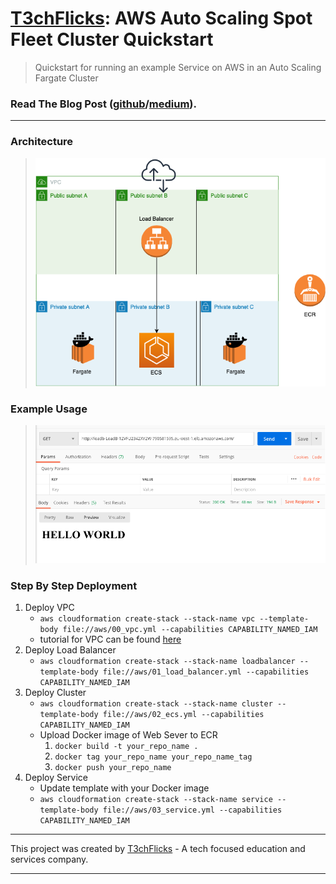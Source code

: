 # [T3chFlicks](https://t3chflicks.org): AWS Auto Scaling Spot Fleet Cluster Quickstart
> Quickstart for running an example Service on AWS in an Auto Scaling Fargate Cluster

### Read The Blog Post ([github](./blog_post.md)/[medium](https://medium.com/@t3chflicks/cheaper-than-api-gateway-alb-with-lambda-using-cloudformation-b32b126bbddc)).

---

### Architecture

> ![architecture](./architecture.png)

### Example Usage
> ![example usage](./example_usage.png)

### Step By Step Deployment
1. Deploy VPC
    * `aws cloudformation create-stack --stack-name vpc --template-body file://aws/00_vpc.yml --capabilities CAPABILITY_NAMED_IAM`
    * tutorial for VPC can be found [here](insert_medium_link)
1. Deploy Load Balancer
    * `aws cloudformation create-stack --stack-name loadbalancer --template-body file://aws/01_load_balancer.yml --capabilities CAPABILITY_NAMED_IAM`
1. Deploy Cluster
    * `aws cloudformation create-stack --stack-name cluster --template-body file://aws/02_ecs.yml --capabilities CAPABILITY_NAMED_IAM`
    * Upload Docker image of Web Sever to ECR 
      1. `docker build -t your_repo_name .`
      1. `docker tag your_repo_name your_repo_name_tag`
      1. `docker push your_repo_name`
1. Deploy Service
    * Update template with your Docker image
    * `aws cloudformation create-stack --stack-name service --template-body file://aws/03_service.yml --capabilities CAPABILITY_NAMED_IAM`

---

This project was created by [T3chFlicks](https://t3chflicks.org) - A tech focused education and services company.

---